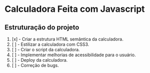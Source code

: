# Calculadora Feita com Javascript


## Estruturação do projeto

1.  [x] - Criar a estrutura HTML semântica da calculadora.
1.  [ ] - Estilizar a calculadora com CSS3.
1.  [ ] - Criar o script da calculadora.
1.  [ ] - Implementar melhorias de acessibilidade para o usuário.
1.  [ ] - Deploy da calculadora.
1.  [ ] - Correção de bugs.
